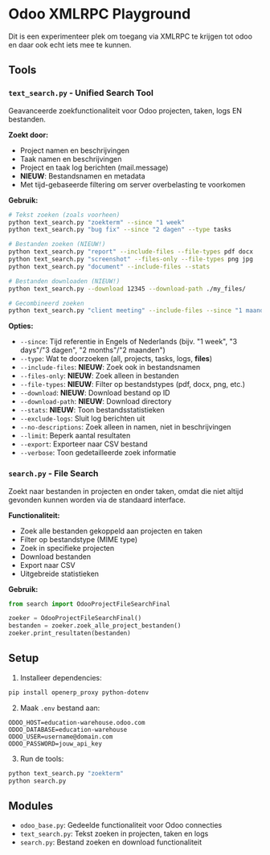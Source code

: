 # Odoo XMLRPC Playground

Dit is een experimenteer plek om toegang via XMLRPC te krijgen tot odoo en daar ook echt iets mee te kunnen.

## Tools

### `text_search.py` - Unified Search Tool
Geavanceerde zoekfunctionaliteit voor Odoo projecten, taken, logs EN bestanden.

**Zoekt door:**
- Project namen en beschrijvingen
- Taak namen en beschrijvingen  
- Project en taak log berichten (mail.message)
- **NIEUW**: Bestandsnamen en metadata
- Met tijd-gebaseerde filtering om server overbelasting te voorkomen

**Gebruik:**
```bash
# Tekst zoeken (zoals voorheen)
python text_search.py "zoekterm" --since "1 week"
python text_search.py "bug fix" --since "2 dagen" --type tasks

# Bestanden zoeken (NIEUW!)
python text_search.py "report" --include-files --file-types pdf docx
python text_search.py "screenshot" --files-only --file-types png jpg
python text_search.py "document" --include-files --stats

# Bestanden downloaden (NIEUW!)
python text_search.py --download 12345 --download-path ./my_files/

# Gecombineerd zoeken
python text_search.py "client meeting" --include-files --since "1 maand"
```

**Opties:**
- `--since`: Tijd referentie in Engels of Nederlands (bijv. "1 week", "3 days"/"3 dagen", "2 months"/"2 maanden")
- `--type`: Wat te doorzoeken (all, projects, tasks, logs, **files**)
- `--include-files`: **NIEUW**: Zoek ook in bestandsnamen
- `--files-only`: **NIEUW**: Zoek alleen in bestanden
- `--file-types`: **NIEUW**: Filter op bestandstypes (pdf, docx, png, etc.)
- `--download`: **NIEUW**: Download bestand op ID
- `--download-path`: **NIEUW**: Download directory
- `--stats`: **NIEUW**: Toon bestandsstatistieken
- `--exclude-logs`: Sluit log berichten uit
- `--no-descriptions`: Zoek alleen in namen, niet in beschrijvingen
- `--limit`: Beperk aantal resultaten
- `--export`: Exporteer naar CSV bestand
- `--verbose`: Toon gedetailleerde zoek informatie

### `search.py` - File Search
Zoekt naar bestanden in projecten en onder taken, omdat die niet altijd gevonden kunnen worden via de standaard interface.

**Functionaliteit:**
- Zoek alle bestanden gekoppeld aan projecten en taken
- Filter op bestandstype (MIME type)
- Zoek in specifieke projecten
- Download bestanden
- Export naar CSV
- Uitgebreide statistieken

**Gebruik:**
```python
from search import OdooProjectFileSearchFinal

zoeker = OdooProjectFileSearchFinal()
bestanden = zoeker.zoek_alle_project_bestanden()
zoeker.print_resultaten(bestanden)
```

## Setup

1. Installeer dependencies:
```bash
pip install openerp_proxy python-dotenv
```

2. Maak `.env` bestand aan:
```
ODOO_HOST=education-warehouse.odoo.com
ODOO_DATABASE=education-warehouse
ODOO_USER=username@domain.com
ODOO_PASSWORD=jouw_api_key
```

3. Run de tools:
```bash
python text_search.py "zoekterm"
python search.py
```

## Modules

- `odoo_base.py`: Gedeelde functionaliteit voor Odoo connecties
- `text_search.py`: Tekst zoeken in projecten, taken en logs
- `search.py`: Bestand zoeken en download functionaliteit

